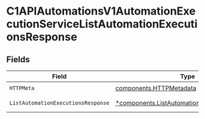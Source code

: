 # C1APIAutomationsV1AutomationExecutionServiceListAutomationExecutionsResponse


## Fields

| Field                                                                                                       | Type                                                                                                        | Required                                                                                                    | Description                                                                                                 |
| ----------------------------------------------------------------------------------------------------------- | ----------------------------------------------------------------------------------------------------------- | ----------------------------------------------------------------------------------------------------------- | ----------------------------------------------------------------------------------------------------------- |
| `HTTPMeta`                                                                                                  | [components.HTTPMetadata](../../models/components/httpmetadata.md)                                          | :heavy_check_mark:                                                                                          | N/A                                                                                                         |
| `ListAutomationExecutionsResponse`                                                                          | [*components.ListAutomationExecutionsResponse](../../models/components/listautomationexecutionsresponse.md) | :heavy_minus_sign:                                                                                          | Successful response                                                                                         |